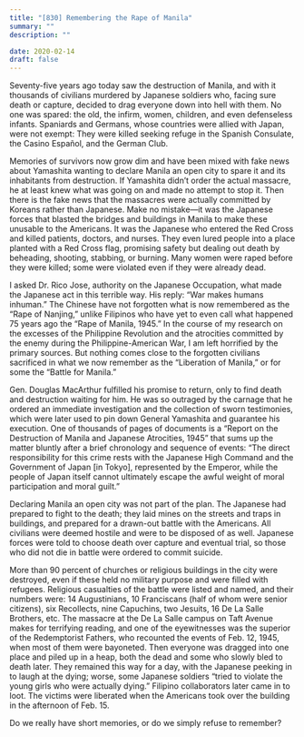 ```yaml
---
title: "[830] Remembering the Rape of Manila"
summary: ""
description: ""

date: 2020-02-14
draft: false
---
```



Seventy-five years ago today saw the destruction of Manila, and with it thousands of civilians murdered by Japanese soldiers who, facing sure death or capture, decided to drag everyone down into hell with them. No one was spared: the old, the infirm, women, children, and even defenseless infants. Spaniards and Germans, whose countries were allied with Japan, were not exempt: They were killed seeking refuge in the Spanish Consulate, the Casino Español, and the German Club.

Memories of survivors now grow dim and have been mixed with fake news about Yamashita wanting to declare Manila an open city to spare it and its inhabitants from destruction. If Yamashita didn’t order the actual massacre, he at least knew what was going on and made no attempt to stop it. Then there is the fake news that the massacres were actually committed by Koreans rather than Japanese. Make no mistake—it was the Japanese forces that blasted the bridges and buildings in Manila to make these unusable to the Americans. It was the Japanese who entered the Red Cross and killed patients, doctors, and nurses. They even lured people into a place planted with a Red Cross flag, promising safety but dealing out death by beheading, shooting, stabbing, or burning. Many women were raped before they were killed; some were violated even if they were already dead.

I asked Dr. Rico Jose, authority on the Japanese Occupation, what made the Japanese act in this terrible way. His reply: “War makes humans inhuman.” The Chinese have not forgotten what is now remembered as the “Rape of Nanjing,” unlike Filipinos who have yet to even call what happened 75 years ago the “Rape of Manila, 1945.” In the course of my research on the excesses of the Philippine Revolution and the atrocities committed by the enemy during the Philippine-American War, I am left horrified by the primary sources. But nothing comes close to the forgotten civilians sacrificed in what we now remember as the “Liberation of Manila,” or for some the “Battle for Manila.”

Gen. Douglas MacArthur fulfilled his promise to return, only to find death and destruction waiting for him. He was so outraged by the carnage that he ordered an immediate investigation and the collection of sworn testimonies, which were later used to pin down General Yamashita and guarantee his execution. One of thousands of pages of documents is a “Report on the Destruction of Manila and Japanese Atrocities, 1945” that sums up the matter bluntly after a brief chronology and sequence of events: “The direct responsibility for this crime rests with the Japanese High Command and the Government of Japan [in Tokyo], represented by the Emperor, while the people of Japan itself cannot ultimately escape the awful weight of moral participation and moral guilt.”

Declaring Manila an open city was not part of the plan. The Japanese had prepared to fight to the death; they laid mines on the streets and traps in buildings, and prepared for a drawn-out battle with the Americans. All civilians were deemed hostile and were to be disposed of as well. Japanese forces were told to choose death over capture and eventual trial, so those who did not die in battle were ordered to commit suicide.

More than 90 percent of churches or religious buildings in the city were destroyed, even if these held no military purpose and were filled with refugees. Religious casualties of the battle were listed and named, and their numbers were: 14 Augustinians, 10 Franciscans (half of whom were senior citizens), six Recollects, nine Capuchins, two Jesuits, 16 De La Salle Brothers, etc. The massacre at the De La Salle campus on Taft Avenue makes for terrifying reading, and one of the eyewitnesses was the superior of the Redemptorist Fathers, who recounted the events of Feb. 12, 1945, when most of them were bayoneted. Then everyone was dragged into one place and piled up in a heap, both the dead and some who slowly bled to death later. They remained this way for a day, with the Japanese peeking in to laugh at the dying; worse, some Japanese soldiers “tried to violate the young girls who were actually dying.” Filipino collaborators later came in to loot. The victims were liberated when the Americans took over the building in the afternoon of Feb. 15.

Do we really have short memories, or do we simply refuse to remember?
